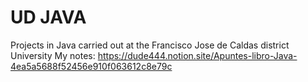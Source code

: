 # UD JAVA
Projects in Java carried out at the Francisco Jose de Caldas district University
My notes: https://dude444.notion.site/Apuntes-libro-Java-4ea5a5688f52456e910f063612c8e79c
